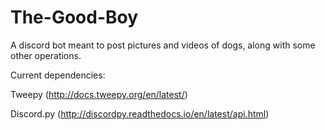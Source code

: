 # The-Good-Boy
A discord bot meant to post pictures and videos of dogs, along with some other operations.

Current dependencies:

Tweepy (http://docs.tweepy.org/en/latest/)

Discord.py (http://discordpy.readthedocs.io/en/latest/api.html)
